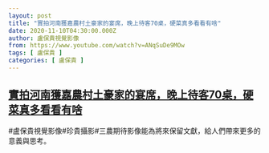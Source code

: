 ```yaml
---
layout: post
title: "實拍河南獲嘉農村土豪家的宴席，晚上待客70桌，硬菜真多看看有啥"
date: 2020-11-10T04:30:00.000Z
author: 盧保貴視覺影像
from: https://www.youtube.com/watch?v=ANqSuDe9MOw
tags: [ 盧保貴 ]
categories: [ 盧保貴 ]
---
```

<!--1604982600000-->
[實拍河南獲嘉農村土豪家的宴席，晚上待客70桌，硬菜真多看看有啥](https://www.youtube.com/watch?v=ANqSuDe9MOw)
------

<div>
#盧保貴視覺影像#珍貴攝影#三農期待影像能為將來保留文獻，給人們帶來更多的意義與思考。
</div>
